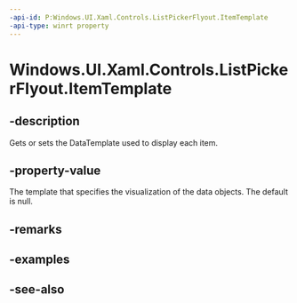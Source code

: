 ```yaml
---
-api-id: P:Windows.UI.Xaml.Controls.ListPickerFlyout.ItemTemplate
-api-type: winrt property
---
```


<!-- Property syntax
public Windows.UI.Xaml.DataTemplate ItemTemplate { get;  set; }
-->

# Windows.UI.Xaml.Controls.ListPickerFlyout.ItemTemplate

## -description
Gets or sets the DataTemplate used to display each item.



## -property-value
The template that specifies the visualization of the data objects. The default is null.

## -remarks

## -examples

## -see-also
